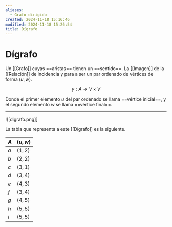 ```yaml
---
aliases:
  - Grafo dirigido
created: 2024-11-18 15:16:46
modified: 2024-11-18 15:26:54
title: Dígrafo
---
```


# Dígrafo

Un [[Grafo]] cuyas ==aristas== tienen un ==sentido==. La [[Imagen]] de la [[Relación]] de incidencia $\gamma$ para a ser un par ordenado de vértices de forma $\left( u, w \right)$.

$$
\gamma: A \to V \times V
$$

Donde el primer elemento $u$ del par ordenado se llama ==vértice inicial==, y el segundo elemento $w$ se llama ==vértice final==.

---

![[digrafo.png]]

La tabla que representa a este [[Dígrafo]] es la siguiente.

| $A$ | $(u, w)$ |
| --- | -------- |
| $a$ | $(1, 2)$ |
| $b$ | $(2, 2)$ |
| $c$ | $(3, 1)$ |
| $d$ | $(3, 4)$ |
| $e$ | $(4, 3)$ |
| $f$ | $(3, 4)$ |
| $g$ | $(4, 5)$ |
| $h$ | $(5, 5)$ |
| $i$ | $(5, 5)$ |
